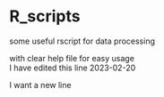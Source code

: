 # R_scripts
some useful rscript for data processing

with clear help file for easy usage  
I have edited this line 2023-02-20  

I want a new line  

